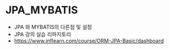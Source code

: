 # JPA_MYBATIS
- JPA 와 MYBATIS의 다른점 및 설정
- JPA 강의 실습 리파지토리
- https://www.inflearn.com/course/ORM-JPA-Basic/dashboard
